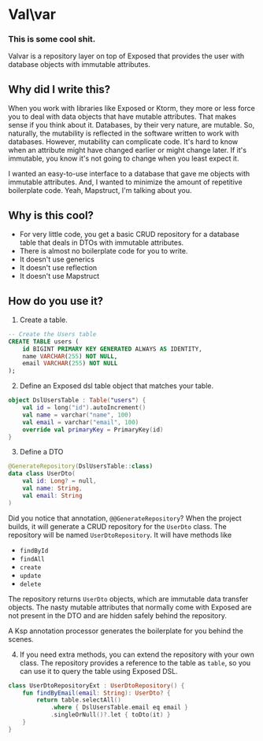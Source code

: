 # Val\var

### This is some cool shit. 

Valvar is a repository layer on top of Exposed that provides the user with database objects with immutable attributes.

## Why did I write this?

When you work with libraries like Exposed or Ktorm, they more or less force you to deal with data objects that have
mutable attributes.  That makes sense if you think about it.  Databases, by their very nature, are mutable.  So,
naturally, the mutability is reflected in the software written to work with databases.  However, mutability can
complicate code.  It's hard to know when an attribute might have changed earlier or might change later.  If it's 
immutable, you know it's not going to change when you least expect it.

I wanted an easy-to-use interface to a database that gave me objects with immutable attributes.  And, I wanted to 
minimize the amount of repetitive boilerplate code.  Yeah, Mapstruct, I'm talking about you. 

## Why is this cool?

 * For very little code, you get a basic CRUD repository for a database table that deals in DTOs with immutable attributes.
 * There is almost no boilerplate code for you to write.
 * It doesn't use generics
 * It doesn't use reflection
 * It doesn't use Mapstruct

## How do you use it?

1. Create a table.

```sql
-- Create the Users table
CREATE TABLE users (
    id BIGINT PRIMARY KEY GENERATED ALWAYS AS IDENTITY,
    name VARCHAR(255) NOT NULL,
    email VARCHAR(255) NOT NULL
);
```

2. Define an Exposed dsl table object that matches your table.

```kotlin
object DslUsersTable : Table("users") {
    val id = long("id").autoIncrement()
    val name = varchar("name", 100)
    val email = varchar("email", 100)
    override val primaryKey = PrimaryKey(id)
}
```
3. Define a DTO

```kotlin
@GenerateRepository(DslUsersTable::class)
data class UserDto(
    val id: Long? = null,
    val name: String,
    val email: String
)
```
Did you notice that annotation, `@@GenerateRepository`?  When the project builds, it will generate a CRUD repository
for the `UserDto` class.  The repository will be named `UserDtoRepository`.  It will have methods
like
 - `findById`
 - `findAll`
 - `create`
 - `update`
 - `delete`

The repository returns `UserDto` objects, which are immutable data transfer objects.  The nasty mutable attributes that
normally come with Exposed are not present in the DTO and are hidden safely behind the repository.

A Ksp annotation processor generates the boilerplate for you behind the scenes.

4. If you need extra methods, you can extend the repository with your own class.  The repository provides a reference to the table
   as `table`, so you can use it to query the table using Exposed DSL.

```kotlin
class UserDtoRepositoryExt : UserDtoRepository() {
    fun findByEmail(email: String): UserDto? {
        return table.selectAll()
            .where { DslUsersTable.email eq email }
            .singleOrNull()?.let { toDto(it) }
    }
}
```
